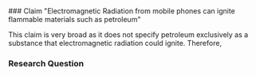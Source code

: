 <br/>

<br/>
### Claim
"Electromagnetic Radiation from mobile phones can 
ignite flammable materials such as petroleum"

This claim is very broad as it does not specify petroleum exclusively as a substance that electromagnetic radiation could ignite. Therefore, 

### Research Question


